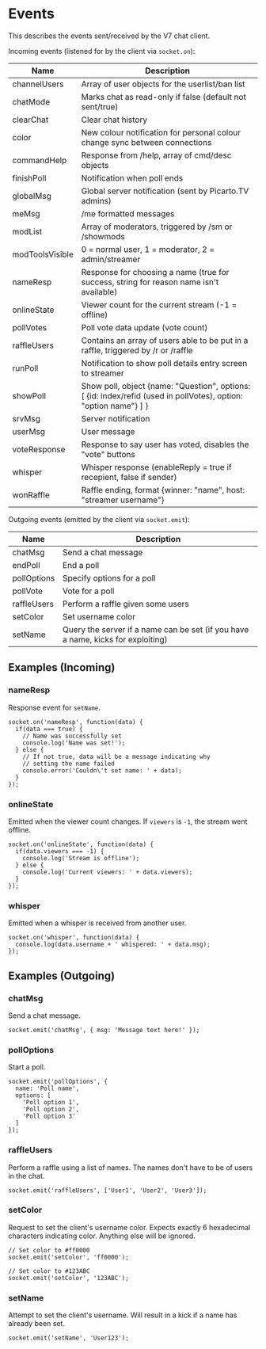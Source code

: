 Events
======

This describes the events sent/received by the V7 chat client.

Incoming events (listened for by the client via `socket.on`):

Name            | Description
--------------- | -----------
channelUsers    | Array of user objects for the userlist/ban list
chatMode        | Marks chat as read-only if false (default not sent/true)
clearChat       | Clear chat history
color           | New colour notification for personal colour change sync between connections
commandHelp     | Response from /help, array of cmd/desc objects
finishPoll      | Notification when poll ends
globalMsg       | Global server notification (sent by Picarto.TV admins)
meMsg           | /me formatted messages
modList         | Array of moderators, triggered by /sm or /showmods
modToolsVisible | 0 = normal user, 1 = moderator, 2 = admin/streamer
nameResp        | Response for choosing a name (true for success, string for reason name isn't available)
onlineState     | Viewer count for the current stream (-1 = offline)
pollVotes       | Poll vote data update (vote count)
raffleUsers     | Contains an array of users able to be put in a raffle, triggered by /r or /raffle
runPoll         | Notification to show poll details entry screen to streamer
showPoll        | Show poll, object {name: "Question", options: [ {id: index/refid (used in pollVotes), option: "option name"} ] }
srvMsg          | Server notification
userMsg         | User message
voteResponse    | Response to say user has voted, disables the "vote" buttons
whisper         | Whisper response (enableReply = true if recepient, false if sender)
wonRaffle       | Raffle ending, format {winner: "name", host: "streamer username"}

Outgoing events (emitted by the client via `socket.emit`):

Name            | Description
--------------- | -----------
chatMsg         | Send a chat message
endPoll         | End a poll
pollOptions     | Specify options for a poll
pollVote        | Vote for a poll
raffleUsers     | Perform a raffle given some users
setColor        | Set username color
setName         | Query the server if a name can be set (if you have a name, kicks for exploiting)


Examples (Incoming)
-------------------

### nameResp

Response event for `setName`.

```
socket.on('nameResp', function(data) {
  if(data === true) {
    // Name was successfully set
    console.log('Name was set!');
  } else {
    // If not true, data will be a message indicating why
    // setting the name failed
    console.error('Couldn\'t set name: ' + data);
  }
});
```

### onlineState

Emitted when the viewer count changes. If `viewers` is `-1`, the stream went offline.

```
socket.on('onlineState', function(data) {
  if(data.viewers === -1) {
    console.log('Stream is offline');
  } else {
    console.log('Current viewers: ' + data.viewers);
  }
});
```

### whisper

Emitted when a whisper is received from another user.

```
socket.on('whisper', function(data) {
  console.log(data.username + ' whispered: ' + data.msg);
});
```


Examples (Outgoing)
-------------------

### chatMsg

Send a chat message.

```
socket.emit('chatMsg', { msg: 'Message text here!' });
```

### pollOptions

Start a poll.

```
socket.emit('pollOptions', {
  name: 'Poll name',
  options: [
    'Poll option 1',
    'Poll option 2',
    'Poll option 3'
  ]
});
```

### raffleUsers

Perform a raffle using a list of names. The names don't have to
be of users in the chat.

```
socket.emit('raffleUsers', ['User1', 'User2', 'User3']);
```

### setColor

Request to set the client's username color. Expects exactly 6 hexadecimal characters
indicating color. Anything else will be ignored.

```
// Set color to #ff0000
socket.emit('setColor', 'ff0000');

// Set color to #123ABC
socket.emit('setColor', '123ABC');
```

### setName

Attempt to set the client's username. Will result in a kick if a name has already
been set.

```
socket.emit('setName', 'User123');
```
